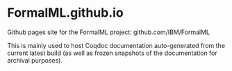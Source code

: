 # FormalML.github.io
Github pages site for the FormalML project: github.com/IBM/FormalML

This is mainly used to host Coqdoc documentation auto-generated from the current latest build (as well as frozen snapshots of the documentation for archival purposes).